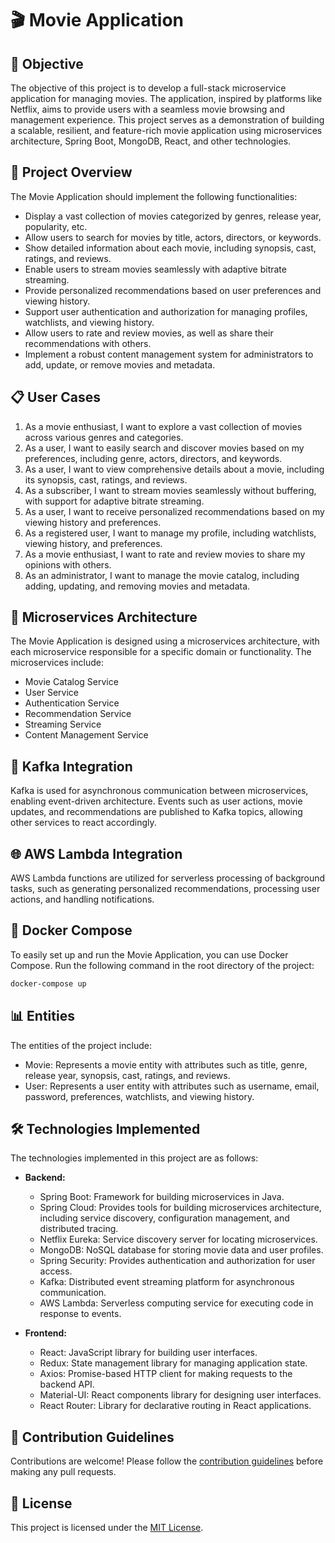 # 🎬 Movie Application

## 🎯 Objective
The objective of this project is to develop a full-stack microservice application for managing movies. The application, inspired by platforms like Netflix, aims to provide users with a seamless movie browsing and management experience. This project serves as a demonstration of building a scalable, resilient, and feature-rich movie application using microservices architecture, Spring Boot, MongoDB, React, and other technologies.

## 📝 Project Overview
The Movie Application should implement the following functionalities:

- Display a vast collection of movies categorized by genres, release year, popularity, etc.
- Allow users to search for movies by title, actors, directors, or keywords.
- Show detailed information about each movie, including synopsis, cast, ratings, and reviews.
- Enable users to stream movies seamlessly with adaptive bitrate streaming.
- Provide personalized recommendations based on user preferences and viewing history.
- Support user authentication and authorization for managing profiles, watchlists, and viewing history.
- Allow users to rate and review movies, as well as share their recommendations with others.
- Implement a robust content management system for administrators to add, update, or remove movies and metadata.

## 📋 User Cases
1. As a movie enthusiast, I want to explore a vast collection of movies across various genres and categories.
2. As a user, I want to easily search and discover movies based on my preferences, including genre, actors, directors, and keywords.
3. As a user, I want to view comprehensive details about a movie, including its synopsis, cast, ratings, and reviews.
4. As a subscriber, I want to stream movies seamlessly without buffering, with support for adaptive bitrate streaming.
5. As a user, I want to receive personalized recommendations based on my viewing history and preferences.
6. As a registered user, I want to manage my profile, including watchlists, viewing history, and preferences.
7. As a movie enthusiast, I want to rate and review movies to share my opinions with others.
8. As an administrator, I want to manage the movie catalog, including adding, updating, and removing movies and metadata.

## 🚀 Microservices Architecture
The Movie Application is designed using a microservices architecture, with each microservice responsible for a specific domain or functionality. The microservices include:
- Movie Catalog Service
- User Service
- Authentication Service
- Recommendation Service
- Streaming Service
- Content Management Service

## 🔀 Kafka Integration
Kafka is used for asynchronous communication between microservices, enabling event-driven architecture. Events such as user actions, movie updates, and recommendations are published to Kafka topics, allowing other services to react accordingly.

## 🌐 AWS Lambda Integration
AWS Lambda functions are utilized for serverless processing of background tasks, such as generating personalized recommendations, processing user actions, and handling notifications.

## 🐳 Docker Compose
To easily set up and run the Movie Application, you can use Docker Compose. Run the following command in the root directory of the project:

```bash
docker-compose up
```

## 📊 Entities
The entities of the project include:

- Movie: Represents a movie entity with attributes such as title, genre, release year, synopsis, cast, ratings, and reviews.
- User: Represents a user entity with attributes such as username, email, password, preferences, watchlists, and viewing history.

## 🛠️ Technologies Implemented
The technologies implemented in this project are as follows:

- **Backend:**
  - Spring Boot: Framework for building microservices in Java.
  - Spring Cloud: Provides tools for building microservices architecture, including service discovery, configuration management, and distributed tracing.
  - Netflix Eureka: Service discovery server for locating microservices.
  - MongoDB: NoSQL database for storing movie data and user profiles.
  - Spring Security: Provides authentication and authorization for user access.
  - Kafka: Distributed event streaming platform for asynchronous communication.
  - AWS Lambda: Serverless computing service for executing code in response to events.
  
- **Frontend:**
  - React: JavaScript library for building user interfaces.
  - Redux: State management library for managing application state.
  - Axios: Promise-based HTTP client for making requests to the backend API.
  - Material-UI: React components library for designing user interfaces.
  - React Router: Library for declarative routing in React applications.

## 🤝 Contribution Guidelines
Contributions are welcome! Please follow the [contribution guidelines](CONTRIBUTING.md) before making any pull requests.

## 📄 License
This project is licensed under the [MIT License](LICENSE).


